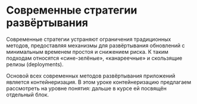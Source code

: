 # Современные стратегии развёртывания

Современные стратегии устраняют ограничения традиционных методов, предоставляя механизмы для развёртывания обновлений с минимальным временем простоя и снижением риска. К таким подходам относятся «сине-зелёные», «канареечные» и скользящие релизы (deployments).

Основой всех современных методов развёртывания приложений является контейнеризация. В этом уроке контейнеризацию предлагаем рассмотреть на уровне понятия: дальше в курсе ей посвящён отдельный блок.
